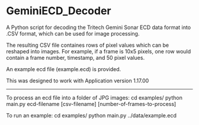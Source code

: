 # GeminiECD_Decoder
A Python script for decoding the Tritech Gemini Sonar ECD data format into .CSV format, which can be used for image processing. 

The resulting CSV file containes rows of pixel values which can be reshaped into images. For example, if a frame is 10x5 pixels, one row would contain a frame number, timestamp, and 50 pixel values.

An example ecd file (example.ecd) is provided. 

This was designed to work with Application version 1.17.00

---------------------------------------------------------------------------------

To process an ecd file into a folder of JPG images:
	cd examples/
	python main.py ecd-filename [csv-filename] [number-of-frames-to-process]

To run an example:
	cd examples/
	python main.py ../data/example.ecd






